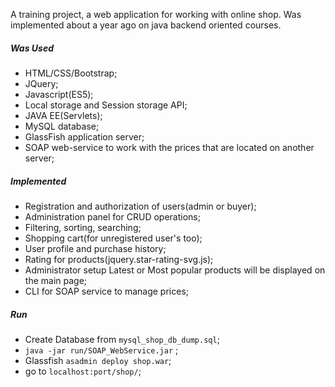 A training project, a web application for working with online shop.
Was implemented about a year ago on java backend oriented courses.
##### Was Used
- HTML/CSS/Bootstrap;
- JQuery;
- Javascript(ES5);
- Local storage and Session storage API;
- JAVA EE(Servlets);
- MySQL database;
- GlassFish application server;
- SOAP web-service to work with the prices that are located on another server;
##### Implemented
- Registration and authorization of users(admin or buyer);
- Administration panel for CRUD operations;
- Filtering, sorting, searching;
- Shopping cart(for unregistered user's too);
- User profile and purchase history;
- Rating for products(jquery.star-rating-svg.js);
- Administrator setup Latest or Most popular products will be displayed on the main page;
- CLI for SOAP service to manage prices;
##### Run
- Create Database from ```mysql_shop_db_dump.sql```;
- ```java -jar run/SOAP_WebService.jar``` ;
- Glassfish ```asadmin deploy shop.war```;
- go to ```localhost:port/shop/```;
